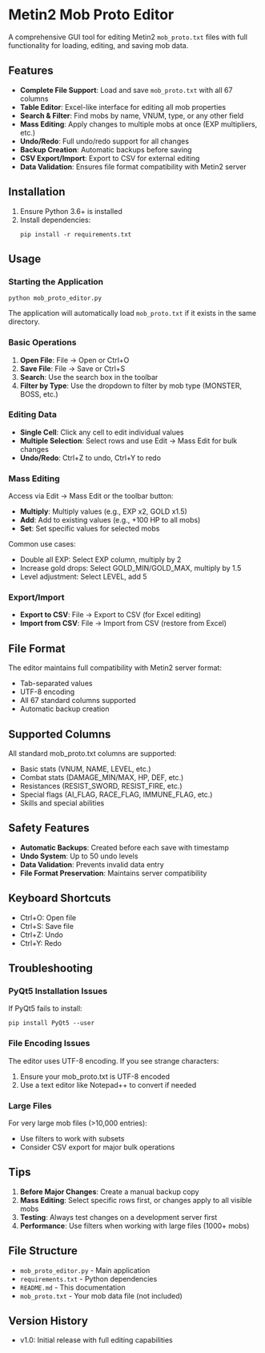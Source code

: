 # Metin2 Mob Proto Editor

A comprehensive GUI tool for editing Metin2 `mob_proto.txt` files with full functionality for loading, editing, and saving mob data.

## Features

- **Complete File Support**: Load and save `mob_proto.txt` with all 67 columns
- **Table Editor**: Excel-like interface for editing all mob properties
- **Search & Filter**: Find mobs by name, VNUM, type, or any other field
- **Mass Editing**: Apply changes to multiple mobs at once (EXP multipliers, etc.)
- **Undo/Redo**: Full undo/redo support for all changes
- **Backup Creation**: Automatic backups before saving
- **CSV Export/Import**: Export to CSV for external editing
- **Data Validation**: Ensures file format compatibility with Metin2 server

## Installation

1. Ensure Python 3.6+ is installed
2. Install dependencies:
   ```
   pip install -r requirements.txt
   ```

## Usage

### Starting the Application
```
python mob_proto_editor.py
```

The application will automatically load `mob_proto.txt` if it exists in the same directory.

### Basic Operations

1. **Open File**: File → Open or Ctrl+O
2. **Save File**: File → Save or Ctrl+S
3. **Search**: Use the search box in the toolbar
4. **Filter by Type**: Use the dropdown to filter by mob type (MONSTER, BOSS, etc.)

### Editing Data

- **Single Cell**: Click any cell to edit individual values
- **Multiple Selection**: Select rows and use Edit → Mass Edit for bulk changes
- **Undo/Redo**: Ctrl+Z to undo, Ctrl+Y to redo

### Mass Editing

Access via Edit → Mass Edit or the toolbar button:

- **Multiply**: Multiply values (e.g., EXP x2, GOLD x1.5)
- **Add**: Add to existing values (e.g., +100 HP to all mobs)
- **Set**: Set specific values for selected mobs

Common use cases:
- Double all EXP: Select EXP column, multiply by 2
- Increase gold drops: Select GOLD_MIN/GOLD_MAX, multiply by 1.5
- Level adjustment: Select LEVEL, add 5

### Export/Import

- **Export to CSV**: File → Export to CSV (for Excel editing)
- **Import from CSV**: File → Import from CSV (restore from Excel)

## File Format

The editor maintains full compatibility with Metin2 server format:
- Tab-separated values
- UTF-8 encoding
- All 67 standard columns supported
- Automatic backup creation

## Supported Columns

All standard mob_proto.txt columns are supported:
- Basic stats (VNUM, NAME, LEVEL, etc.)
- Combat stats (DAMAGE_MIN/MAX, HP, DEF, etc.)
- Resistances (RESIST_SWORD, RESIST_FIRE, etc.)
- Special flags (AI_FLAG, RACE_FLAG, IMMUNE_FLAG, etc.)
- Skills and special abilities

## Safety Features

- **Automatic Backups**: Created before each save with timestamp
- **Undo System**: Up to 50 undo levels
- **Data Validation**: Prevents invalid data entry
- **File Format Preservation**: Maintains server compatibility

## Keyboard Shortcuts

- Ctrl+O: Open file
- Ctrl+S: Save file
- Ctrl+Z: Undo
- Ctrl+Y: Redo

## Troubleshooting

### PyQt5 Installation Issues
If PyQt5 fails to install:
```
pip install PyQt5 --user
```

### File Encoding Issues
The editor uses UTF-8 encoding. If you see strange characters:
1. Ensure your mob_proto.txt is UTF-8 encoded
2. Use a text editor like Notepad++ to convert if needed

### Large Files
For very large mob files (>10,000 entries):
- Use filters to work with subsets
- Consider CSV export for major bulk operations

## Tips

1. **Before Major Changes**: Create a manual backup copy
2. **Mass Editing**: Select specific rows first, or changes apply to all visible mobs
3. **Testing**: Always test changes on a development server first
4. **Performance**: Use filters when working with large files (1000+ mobs)

## File Structure

- `mob_proto_editor.py` - Main application
- `requirements.txt` - Python dependencies
- `README.md` - This documentation
- `mob_proto.txt` - Your mob data file (not included)

## Version History

- v1.0: Initial release with full editing capabilities
